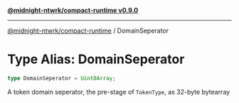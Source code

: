[**@midnight-ntwrk/compact-runtime v0.9.0**](../README.md)

***

[@midnight-ntwrk/compact-runtime](../globals.md) / DomainSeperator

# Type Alias: DomainSeperator

```ts
type DomainSeperator = Uint8Array;
```

A token domain seperator, the pre-stage of `TokenType`, as 32-byte bytearray

